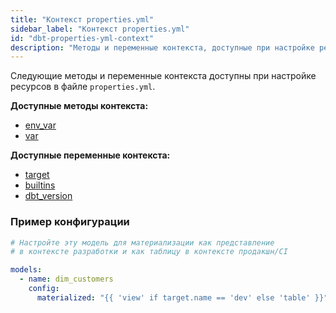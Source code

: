 ```yaml
---
title: "Контекст properties.yml"
sidebar_label: "Контекст properties.yml"
id: "dbt-properties-yml-context"
description: "Методы и переменные контекста, доступные при настройке ресурсов в файле properties.yml."
---
```


Следующие методы и переменные контекста доступны при настройке ресурсов в файле `properties.yml`.

**Доступные методы контекста:**
- [env_var](/reference/dbt-jinja-functions/env_var)
- [var](/reference/dbt-jinja-functions/var)

**Доступные переменные контекста:**
- [target](/reference/dbt-jinja-functions/target)
- [builtins](/reference/dbt-jinja-functions/builtins)
- [dbt_version](/reference/dbt-jinja-functions/dbt_version)

### Пример конфигурации

<File name='properties.yml'>

```yml
# Настройте эту модель для материализации как представление
# в контексте разработки и как таблицу в контексте продакшн/CI

models:
  - name: dim_customers
    config:
      materialized: "{{ 'view' if target.name == 'dev' else 'table' }}"
```

</File>